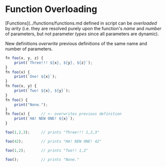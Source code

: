 Function Overloading
====================
[Functions](../functions/functions.md defined in script can be _overloaded_ by _arity_ (i.e. they are resolved
purely upon the function's _name_ and _number_ of parameters, but not parameter _types_ since all
parameters are dynamic).

New definitions _overwrite_ previous definitions of the same name and number of parameters.

```js
fn foo(x, y, z) {
    print(`Three!!! ${x}, ${y}, ${z}`);
}
fn foo(x) {
    print(`One! ${x}`);
}
fn foo(x, y) {
    print(`Two! ${x}, ${y}`);
}
fn foo() {
    print("None.");
}
fn foo(x) {     // <- overwrites previous definition
    print(`HA! NEW ONE! ${x}`);
}

foo(1,2,3);     // prints "Three!!! 1,2,3"

foo(42);        // prints "HA! NEW ONE! 42"

foo(1,2);       // prints "Two!! 1,2"

foo();          // prints "None."
```
